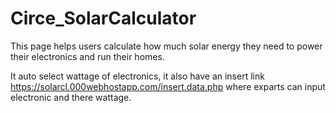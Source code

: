 # Circe_SolarCalculator
This page helps users calculate how much solar energy they need to power their electronics and run their homes.

It auto select wattage of electronics, it also have an insert link https://solarcl.000webhostapp.com/insert.data.php where exparts can input electronic and there wattage.
